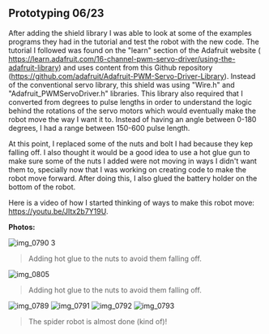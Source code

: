## Prototyping 06/23

After adding the shield library I was able to look at some of the examples programs they had in the tutorial and test the robot with the new code. The tutorial I followed was found on the "learn" section of the Adafruit website (
https://learn.adafruit.com/16-channel-pwm-servo-driver/using-the-adafruit-library) and uses content from this Github repository (https://github.com/adafruit/Adafruit-PWM-Servo-Driver-Library). Instead of the conventional servo library, this shield was using "Wire.h" and "Adafruit_PWMServoDriver.h" libraries. This library also required that I converted from degrees to pulse lengths in order to understand the logic behind the rotations of the servo motors which would eventually make the robot move the way I want it to. Instead of having an angle between 0-180 degrees, I had a range between 150-600 pulse length.

At this point, I replaced some of the nuts and bolt I had because they kep falling off. I also thought it would be a good idea to use a hot glue gun to make sure some of the nuts I added were not moving in ways I didn't want them to, specially now that I was working on creating code to make the robot move forward. After doing this, I also glued the battery holder on the bottom of the robot.

Here is a video of how I started thinking of ways to make this robot move: https://youtu.be/JItx2b7Y19U. 

**Photos:**

![img_0790 3](https://user-images.githubusercontent.com/28915361/27553834-6695fad2-5a61-11e7-90fe-dfe75c7aa68b.JPG)

> Adding hot glue to the nuts to avoid them falling off.

![img_0805](https://user-images.githubusercontent.com/28915361/27553976-d248919a-5a61-11e7-8eb0-7408a13b4766.JPG)

> Adding hot glue to the nuts to avoid them falling off.

![img_0789](https://user-images.githubusercontent.com/28915361/27553848-6f40c61c-5a61-11e7-9248-72fcb668ed65.JPG)
![img_0791](https://user-images.githubusercontent.com/28915361/27553862-7585961a-5a61-11e7-9121-0bd5757d135a.JPG)
![img_0792](https://user-images.githubusercontent.com/28915361/27553865-77856da0-5a61-11e7-90c3-e4c4a52ddb01.JPG)
![img_0793](https://user-images.githubusercontent.com/28915361/27553867-7c65ee4e-5a61-11e7-8583-466488f771cc.JPG)

> The spider robot is almost done (kind of)!
